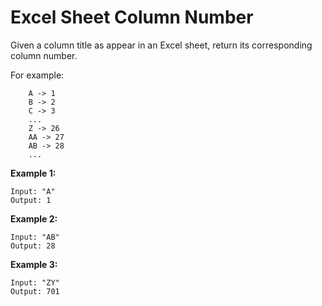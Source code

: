 # Excel Sheet Column Number

Given a column title as appear in an Excel sheet, return its corresponding column number.

For example:

```pseudo
    A -> 1
    B -> 2
    C -> 3
    ...
    Z -> 26
    AA -> 27
    AB -> 28
    ...
```

**Example 1:**

```pseudo
Input: "A"
Output: 1
```

**Example 2:**

```pseudo
Input: "AB"
Output: 28
```

**Example 3:**

```pseudo
Input: "ZY"
Output: 701
```

